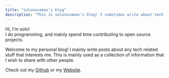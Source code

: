 ```yaml
---
title: "solonovamax's blog"
description: "This is solonovamax's blog! I sometimes write about tech stuff that interests me."
---
```


Hi, I'm solo!\
I do programming, and mainly spend time contributing to open source projects.

Welcome to my personal blog! I mainly write posts about any tech related stuff that interests me.
This is mainly used as a collection of information that I wish to share with other people.

Check out my [Github] or my [Website].

[Github]: https://github.solonovamax.gay/

[Website]: https://solonovamax.gay/
